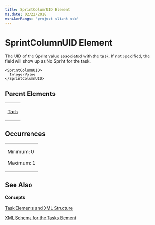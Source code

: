```yaml
---
title: SprintColumnUID Element
ms.date: 02/22/2018
monikerRange: 'project-client-odc'
---
```


# SprintColumnUID Element




The UID of the Sprint value associated with the task. If not specified, the field will show up as No Sprint for the task.

    <SprintColumnUID>
      IntegerValue
    </SprintColumnUID>

## Parent Elements

<table>
<colgroup>
<col style="width: 100%" />
</colgroup>
<tbody>
<tr class="odd">
<td><p><a href="task-element.md">Task</a></p></td>
</tr>
</tbody>
</table>

## Occurrences

<table>
<colgroup>
<col style="width: 100%" />
</colgroup>
<tbody>
<tr class="odd">
<td><p>Minimum: 0</p>
<p>Maximum: 1</p></td>
</tr>
</tbody>
</table>

## See Also

#### Concepts

[Task Elements and XML Structure](task-elements-and-xml-structure.md)

[XML Schema for the Tasks Element](xml-schema-for-the-tasks-element.md)
